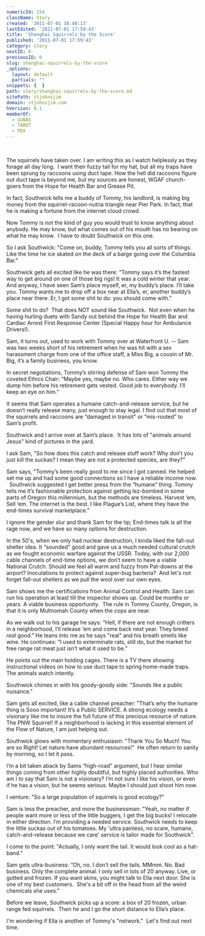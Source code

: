 ```yaml
---
numericId: 154
className: Story
created: '2011-07-01 16:40:13'
lastEdited: '2011-07-01 17:59:43'
title: 'Shanghai Squirrels by the Score'
published: '2011-07-01 17:59:43'
category: story
nextID: 0
previousID: 0
slug: shanghai-squirrels-by-the-score
_options:
  layout: default
  partials: ""
snippets: {  }
path: story/shanghai-squirrels-by-the-score.md
sitePath: stjohnsjim
domain: stjohnsjim.com
hVersion: 0.1
memberOf:
  - GUNAS
  - TAROT
  - PDX
---
```

 &nbsp;

The squirrels have taken over. I am writing this as I watch helplessly as they forage all day long. &nbsp;I want their fuzzy tail for my hat, but all my traps have been sprung by raccoons using duct tape. How the hell did raccoons figure out duct tape is beyond me, but my sources are honest, WGAF church-goers from the Hope for Health Bar and Grease Pit.

In fact, Southwick tells me a buddy of Tommy, his landlord, is making big money from the squirrel-racoon-nutria triangle near Pier Park. In fact, that he is making a fortune from the internet cloud crowd.

Now Tommy is not the kind of guy you would trust to know anything about anybody. He may know, but what comes out of his mouth has no bearing on what he may know. &nbsp;I have to doubt Southwick on this one.

So I ask Southwick: &quot;Come on, buddy, Tommy tells you all sorts of things. Like the time he ice skated on the deck of a barge going over the Columbia Bar.&quot;

Southwick gets all excited like he was there: &quot;Tommy says it&rsquo;s the fastest way to get around on one of those big rigs! It was a cold winter that year. And anyway, I have seen Sam&rsquo;s place myself, er, my buddy&rsquo;s place. I&rsquo;ll take you. Tommy wants me to drop off a box near at Ella&rsquo;s, er, another buddy&rsquo;s place near there. Er, I got some shit to do: you should come with.&quot;

Some shit to do? &nbsp;That does NOT sound like Southwick. &nbsp;Not even when he having hurling duets with Sandy out behind the Hope for Health Bar and Cardiac Arrest First Response Center (Special Happy hour for Ambulance Drivers!).

Sam, it turns out, used to work with Tommy over at Waterfront U. -- Sam was two weeks short of his retirement when he was hit with a sex harassment charge from one of the office staff, a Miss Big, a cousin of Mr. Big, it&rsquo;s a family business, you know.

In secret negotiations, Tommy&rsquo;s stirring defense of Sam won Tommy the coveted Ethics Chair: &ldquo;Maybe yes, maybe no. Who cares. Either way we dump him before his retirement gets vested. Good job to everybody. I&rsquo;ll keep an eye on him.&rdquo;

It seems that Sam operates a humane catch-and-release service, but he doesn&rsquo;t really release many, just enough to stay legal. I find out that most of the squirrels and raccoons are &ldquo;damaged in transit&rdquo; or &ldquo;mis-routed&rdquo; to Sam&rsquo;s profit.

Southwick and I arrive over at Sam&rsquo;s place. &nbsp;It has lots of &quot;animals around Jesus&quot; kind of pictures in the yard.

I ask Sam, &quot;So how does this catch and release stuff work? Why don&rsquo;t you just kill the suckas? I mean they are not a protected species, are they?&quot;

Sam says, &quot;Tommy&rsquo;s been really good to me since I got canned. He helped set me up and had some good connections so I have a reliable income now. &nbsp; Southwick suggested I get better press from the &ldquo;humane&rdquo; thing. Tommy tells me it&rsquo;s fashionable protection against getting lez-bombed in some parts of Oregon this millennium, but the methods are timeless. Harvest &lsquo;em, Sell &lsquo;em. The internet is the best. I like Plague&rsquo;s List, where they have the end-times survival marketplace.&quot;

I ignore the gender slur and thank Sam for the tip; End-times talk is all the rage now, and we have so many options for destruction.

In the 50's, when we only had nuclear destruction, I kinda liked the fall-out shelter idea. It &ldquo;sounded&rdquo; good and gave us a much needed cultural crutch as we fought economic warfare against the USSR. Today, with our 2,000 cable channels of end-time options, we don&rsquo;t seem to have a viable National Crutch. Should we feel all warm and fuzzy from Pat-downs at the airport? Inoculations to protect against super-bug bacteria? &nbsp;And let's not forget fall-out shelters as we pull the wool over our own eyes.

Sam shows me the certifications from Animal Control and Health. Sam can run his operation at least till the inspector shows up. Could be months or years. A viable business opportunity. &nbsp;The rule in Tommy County, Oregon, is that it is only Multnomah County when the cops are near.

As we walk out to his garage he says: &ldquo;Hell, if there are not enough critters in a neighborhood, I&rsquo;ll release &lsquo;em and come back next year. They breed _real_ good.&rdquo; He leans into me as he says &quot;real&quot; and his breath smells like wine. He continues: &ldquo;I used to exterminate rats, still do, but the market for free range rat meat just isn&rsquo;t what it used to be.&rdquo;

He points out the main holding cages. There is a TV there showing instructional videos on how to use duct tape to spring home-made traps. The animals watch intently.

Southwick chimes in with his goody-goody side: &quot;Sounds like a public nuisance.&quot;

Sam gets all excited, like a cable channel preacher: &quot;That&rsquo;s why the humane thing is Sooo important! It&rsquo;s a Public SERVICE. A strong ecology needs a visionary like me to insure the full future of this precious resource of nature. The PNW Squirrel! If a neighborhood is lacking in this essential element of the Flow of Nature, I am just helping out.

Southwick glows with momentary enthusiasm: &quot;Thank You So Much! You are so Right! Let nature have abundant resources!&quot; &nbsp;He often return to sanity by morning, so I let it pass.

I&rsquo;m a bit taken aback by Sams &ldquo;high-road&rdquo; argument, but I hear similar things coming from other highly doubtful, but highly placed authorities. Who am I to say that Sam is not a visionary? I&rsquo;m not sure I like his vision, or even if he has a vision, but he seems serious. Maybe I should just shoot him now.

I venture: &quot;So a large population of squirrels is good ecology?&quot;

Sam is less the preacher, and more the businessman: &quot;Yeah, no matter if people want more or less of the little buggers, I get the big bucks! I relocate in either direction. I&rsquo;m providing a needed service. Southwick needs to keep the little suckas out of his tomatoes. My 'ultra painless, no scare, humane, catch-and-release because we care' service is tailor made for Southwick&quot;.

I come to the point: &quot;Actually, I only want the tail. It would look cool as a hat-band.&quot;

Sam gets ultra-business: &ldquo;Oh, no. I don&rsquo;t sell the tails. MMmm. No. Bad business. Only the complete animal. I only sell in lots of 20 anyway. Live, or gutted and frozen. If you want skins, you might talk to Ella next door. She is one of my best customers. &nbsp;She's a bit off in the head from all the weird chemicals she uses.&quot;

Before we leave,&nbsp;Southwick picks up a score: a box of 20 frozen, urban range fed squirrels.&nbsp; Then he and I go the short distance to Ella&rsquo;s place.

I'm wondering if Ella is another of Tommy's &quot;network.&quot; &nbsp;Let's find out next time.

